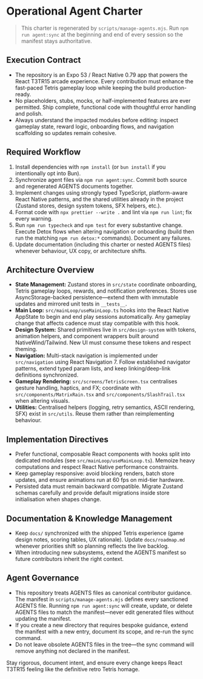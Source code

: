 # Operational Agent Charter

> This charter is regenerated by `scripts/manage-agents.mjs`. Run `npm run agent:sync` at the beginning and end of every session so the manifest stays authoritative.

## Execution Contract

- The repository is an Expo 53 / React Native 0.79 app that powers the React T3TR15 arcade experience. Every contribution must enhance the fast-paced Tetris gameplay loop while keeping the build production-ready.
- No placeholders, stubs, mocks, or half-implemented features are ever permitted. Ship complete, functional code with thoughtful error handling and polish.
- Always understand the impacted modules before editing: inspect gameplay state, reward logic, onboarding flows, and navigation scaffolding so updates remain cohesive.

## Required Workflow

1. Install dependencies with `npm install` (or `bun install` if you intentionally opt into Bun).
2. Synchronize agent files via `npm run agent:sync`. Commit both source and regenerated AGENTS documents together.
3. Implement changes using strongly typed TypeScript, platform-aware React Native patterns, and the shared utilities already in the project (Zustand stores, design system tokens, SFX helpers, etc.).
4. Format code with `npx prettier --write .` and lint via `npm run lint`; fix every warning.
5. Run `npm run typecheck` and `npm test` for every substantive change. Execute Detox flows when altering navigation or onboarding (build then run the matching `npm run detox:*` commands). Document any failures.
6. Update documentation (including this charter or nested AGENTS files) whenever behaviour, UX copy, or architecture shifts.

## Architecture Overview

- **State Management:** Zustand stores in `src/state` coordinate onboarding, Tetris gameplay loops, rewards, and notification preferences. Stores use AsyncStorage-backed persistence—extend them with immutable updates and mirrored unit tests in `__tests__`.
- **Main Loop:** `src/mainLoop/useMainLoop.ts` hooks into the React Native AppState to begin and end play sessions automatically. Any gameplay change that affects cadence must stay compatible with this hook.
- **Design System:** Shared primitives live in `src/design-system` with tokens, animation helpers, and component wrappers built around NativeWind/Tailwind. New UI must consume these tokens and respect theming.
- **Navigation:** Multi-stack navigation is implemented under `src/navigation` using React Navigation 7. Follow established navigator patterns, extend typed param lists, and keep linking/deep-link definitions synchronized.
- **Gameplay Rendering:** `src/screens/TetrisScreen.tsx` centralises gesture handling, haptics, and FX; coordinate with `src/components/MatrixRain.tsx` and `src/components/SlashTrail.tsx` when altering visuals.
- **Utilities:** Centralised helpers (logging, retry semantics, ASCII rendering, SFX) exist in `src/utils`. Reuse them rather than reimplementing behaviour.

## Implementation Directives

- Prefer functional, composable React components with hooks split into dedicated modules (see `src/mainLoop/useMainLoop.ts`). Memoize heavy computations and respect React Native performance constraints.
- Keep gameplay responsive: avoid blocking renders, batch store updates, and ensure animations run at 60 fps on mid-tier hardware.
- Persisted data must remain backward compatible. Migrate Zustand schemas carefully and provide default migrations inside store initialisation when shapes change.

## Documentation & Knowledge Management

- Keep `docs/` synchronized with the shipped Tetris experience (game design notes, scoring tables, UX rationale). Update `docs/roadmap.md` whenever priorities shift so planning reflects the live backlog.
- When introducing new subsystems, extend the AGENTS manifest so future contributors inherit the right context.

## Agent Governance

- This repository treats AGENTS files as canonical contributor guidance. The manifest in `scripts/manage-agents.mjs` defines every sanctioned AGENTS file. Running `npm run agent:sync` will create, update, or delete AGENTS files to match the manifest—never edit generated files without updating the manifest.
- If you create a new directory that requires bespoke guidance, extend the manifest with a new entry, document its scope, and re-run the sync command.
- Do not leave obsolete AGENTS files in the tree—the sync command will remove anything not declared in the manifest.

Stay rigorous, document intent, and ensure every change keeps React T3TR15 feeling like the definitive retro Tetris homage.
